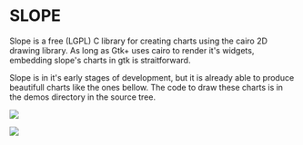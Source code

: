 SLOPE
=====

Slope is a free (LGPL) C library for creating charts using the cairo 2D drawing
library. As long as Gtk+ uses cairo to render it's widgets, embedding slope's
charts in gtk is straitforward.

Slope is in it's early stages of development, but it is already able to produce
beautifull charts like the ones bellow. The code to draw these charts is in the
demos directory in the source tree.

![](https://github.com/elvismt/slope/blob/master/demos/minimal.png)

![](https://github.com/elvismt/slope/blob/master/demos/custom.png)
